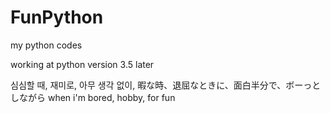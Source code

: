 # FunPython

my python codes<p>

working at python version 3.5 later

심심할 때, 재미로, 아무 생각 없이, 暇な時、退屈なときに、面白半分で、ボーっとしながら when i'm bored, hobby, for fun
